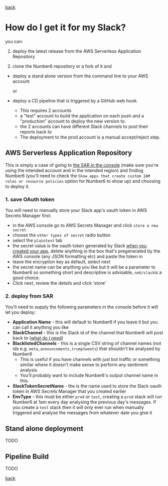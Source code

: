 [back](./)

# How do I get it for my Slack?

you can:

1. deploy the latest release from the AWS Serverless Application Repository 

2. clone the Number6 repository or a fork of it and 

- deploy a stand alone version from the command line to your AWS account

  or

- deploy a CD pipeline that is triggered by a GitHub web hook. 

  - This requires 2 accounts
  - a "test" account to build the application on each push and a "production" account to deploy the new version to. 
  - the 2 accounts can have different Slack channels to post their reports back to
  - The deployment to the prod account is a manual accept/reject step.

## AWS Serverless Application Repository

This is simply a case of going to [the SAR in the console](https://aws.amazon.com/serverless/serverlessrepo/) (make sure you're using the intended account and in the intended region) and finding Number6 (you'll need to check the `Show apps that create custom IAM roles or resource policies` option for Number6 to show up) and choosing to deploy it. 

### 1. save OAuth token

You will need to manually store your Slack app's oauth token in AWS Secrets Manager first:

- in the AWS console go to AWS Secrets Manager and click `store a new secret`
- choose the `other types of secret` radio button
- select the `plaintext` tab
- the secret value is the oauth token generated by Slack [when you created your app](./what_do_i_need.md), delete anything in the box that's pregenerated by the AWS console (any JSON formatting etc) and paste the token in
- leave the encryption key as default, select next
- the secret name can be anything you like but it will be a parameter to Number6 so something short and descriptive is advisable, `no6/slack`is a good choice.
- Click next, review the details and click 'store'

### 2. deploy from SAR

You'll need to supply the following parameters in the console before it will let you deploy:

- **Application Name** - this will default to Number6 if you leave it but you can call it anything you like
- **SlackChannel** - this is the Slack id of the channel that Number6 will post back to ([what do I need](./what_do_i_need.md))
- **BlacklistedChannels** - this is a single CSV string of channel names (not ids e.g. `meta,announcements,trumptweets`) that shouldn't be analysed by Number6
  - This is useful if you have channels with just bot traffic or something similar where it doesn't make sense to perform any sentiment analysis. 
  - You'll probably want to include Number6's output channel name in this.
- **SlackTokenSecretName** - the is the name used to store the Slack oauth token in AWS Secrets Manager that you created earlier
- **EnvType** - this must be either `prod` or `test`, creating a `prod` stack will run Number6 at 1am every day analysing the previous day's messages. If you create a `test` stack then it will only ever run when manually triggered and analyse the messages from whatever date you give it

## Stand alone deployment

TODO

## Pipeline Build

TODO

[back](./)